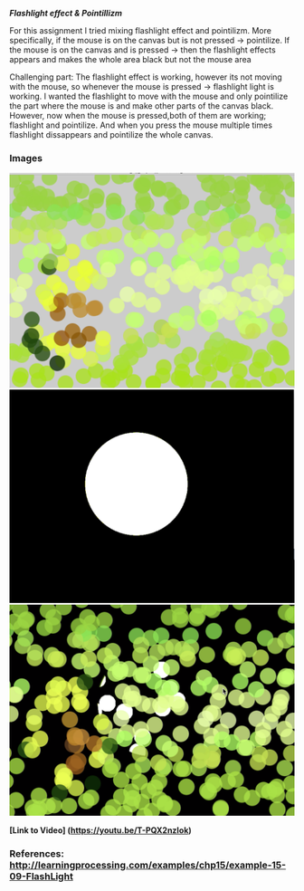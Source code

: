 ***Flashlight effect & Pointillizm***

For this assignment I tried mixing flashlight effect and pointilizm. More specifically, if the mouse is on the canvas but is not pressed -> pointilize. If the mouse is on the canvas and is pressed -> then the flashlight effects appears and makes the whole area black but not the mouse area
             
Challenging part: The flashlight effect is working, however its not moving with the mouse, so whenever the mouse is pressed -> flashlight light is working. I wanted the flashlight to move with the mouse and only pointilize the part where the mouse is and make other parts of the canvas black. However, now when the mouse is pressed,both of them are working; flashlight and pointilize. And when you press the mouse multiple times flashlight dissappears and pointilize the whole canvas.
 
### Images

![](1.png)
![](2.png)
![](3.png)


**[Link to Video] (https://youtu.be/T-PQX2nzIok)**


### References: http://learningprocessing.com/examples/chp15/example-15-09-FlashLight
